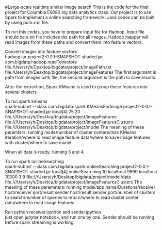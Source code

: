 #Large-scale realtime similar image search
This is the code for the final project for Columbia E6893 big data analytics class. Our project is to use Spark to implement a online searching framework. Java codes can be built by using pom.xml file.

To run this codes, you have to prepare input file for Hadoop. Input file should be a txt file includes the path for all images. Hadoop mapper will read images from these paths and convert them into feature vectors.

Convert images into feature vectors  
hadoop jar project2-0.0.1-SNAPSHOT-shaded.jar com.bigdata.hadoop.readToVectors file:/Users/yh/Desktop/bigdata/project/imagePath.txt file:/Users/yh/Desktop/bigdata/project/imageFeatures
The first argument is path from images path file, the second argument is the path to save results.

After the extraction, Spark KMeans is used to group these features into several clusters.

To run spark kmeans  
spark-submit --class com.bigdata.spark.KMeansForImage project2-0.0.1-SNAPSHOT-shaded.jar local[4] 75 20 file:///Users/yh/Desktop/bigdata/project/imageFeatures file:///Users/yh/Desktop/bigdata/project/imageFeaturesClusters file:///Users/yh/Desktop/bigdata/project/model
The meaning of these paramters:
running mode/number of cluster centers/max KMeans iteration/where to read image feature data/where to save image features with cluster/where to save model

When all data is ready, running 3 and 4.

To run spark onlineSearching  
spark-submit --class com.bigdata.spark.onlineSearching project2-0.0.1-SNAPSHOT-shaded.jar local[4] onlineSearching 10 localhost 9999 localhost 10000 3 9 file:///Users/yh/Desktop/bigdata/project/model/data file:///Users/yh/Desktop/bigdata/project/imageFeaturesClusters
The meaning of these parameters:
running model/app name/Durations/receiver host/receiver port/result sender host/result sender port/number of clusters to search/number of queries to return/where to read cluster center data/where to read image features

Run python receiver.ipython and sender.ipython  
just open jupyter notebook, and run one by one. Sender should be running before spark streaming is working.




